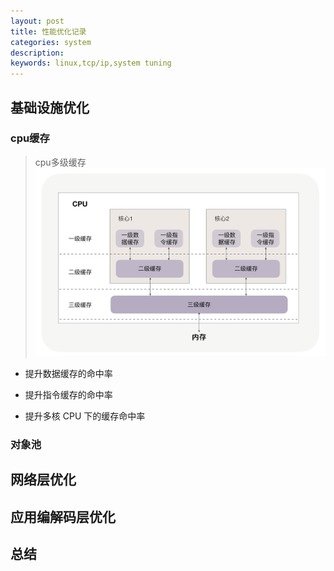 ```yaml
---
layout: post
title: 性能优化记录
categories: system
description: 
keywords: linux,tcp/ip,system tuning
---
```


## 基础设施优化
### cpu缓存
>cpu多级缓存
![cpu cache](/images/posts/system/cpu-cache.jpg) 
* 提升数据缓存的命中率
    
* 提升指令缓存的命中率
* 提升多核 CPU 下的缓存命中率

### 对象池
### 
## 网络层优化

## 应用编解码层优化

## 总结